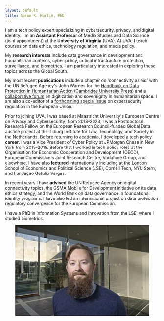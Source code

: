 ```yaml
---
layout: default
title: Aaron K. Martin, PhD
---
```

I am a tech policy expert specializing in cybersecurity, privacy, and digital identity. I'm an **Assistant Professor** of Media Studies and Data Science (joint appointment) at the **University of Virginia** (UVA). At UVA, I teach courses on data ethics, technology regulation, and media policy.

My **research interests** include data governance in development and humanitarian contexts, cyber policy, critical infrastructure protection, surveillance, and biometrics. I am particularly interested in exploring these topics across the Global South.

My most recent **publications** include a chapter on 'connectivity as aid' with the UN Refugee Agency's John Warnes for the [Handbook on Data Protection in Humanitarian Action (Cambridge University Press)](https://www.cambridge.org/core/books/handbook-on-data-protection-in-humanitarian-action/025CE3DFD1FAD908DD1412C20E49F955) and a [collaborative forum](https://doi.org/10.1080/14650045.2022.2047468) on digitization and sovereignty in humanitarian space. I am also a co-editor of a [forthcoming special issue](https://www.sciencedirect.com/special-issue/10GQ4C3726J) on cybersecurity regulation in the European Union.

Prior to joining UVA, I was based at Maastricht University's European Centre on Privacy and Cybersecurity; from 2018-2023, I was a Postdoctoral Research Fellow on the European Research Council-funded Global Data Justice project at the Tilburg Institute for Law, Technology, and Society in the Netherlands. Before returning to academia, I developed a tech policy **career**. I was a Vice President of Cyber Policy at JPMorgan Chase in New York from 2015-2018. Before that I worked in tech policy roles at the Organisation for Economic Cooperation and Development (OECD), European Commission's Joint Research Centre, Vodafone Group, and [elsewhere](http://sixfouronea.net/professional-history/). I have also **lectured** internationally including at the London School of Economics and Political Science (LSE), Cornell Tech, NYU Stern, and Fundação Getulio Vargas.

In recent years I have **advised** the UN Refugee Agency on digital connectivity topics, the GSMA Mobile for Development initiative on its data ethics strategy, and the World Bank on data governance in foundational identity programs. I have also led an international project on data protection regulatory convergence for the European Commission. 

I have a **PhD** in Information Systems and Innovation from the LSE, where I studied biometrics.

<p align="center">
  <img src="images/aaron_martin.jpg">
</p>

